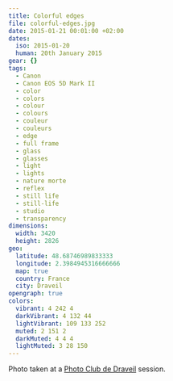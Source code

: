 ```yaml
---
title: Colorful edges
file: colorful-edges.jpg
date: 2015-01-21 00:01:00 +02:00
dates:
  iso: 2015-01-20
  human: 20th January 2015
gear: {}
tags:
  - Canon
  - Canon EOS 5D Mark II
  - color
  - colors
  - colour
  - colours
  - couleur
  - couleurs
  - edge
  - full frame
  - glass
  - glasses
  - light
  - lights
  - nature morte
  - reflex
  - still life
  - still-life
  - studio
  - transparency
dimensions:
  width: 3420
  height: 2826
geo:
  latitude: 48.68746989833333
  longitude: 2.3984945316666666
  map: true
  country: France
  city: Draveil
opengraph: true
colors:
  vibrant: 4 242 4
  darkVibrant: 4 132 44
  lightVibrant: 109 133 252
  muted: 2 151 2
  darkMuted: 4 4 4
  lightMuted: 3 28 150
---
```


Photo taken at a <a href="https://photo-club-draveil.fr/">Photo Club de Draveil</a> session.

